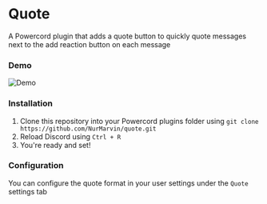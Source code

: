 # Quote
A Powercord plugin that adds a quote button to quickly quote messages next to the add reaction button on each message

### Demo
![Demo](https://axolotl.club/wk3p8dR5.gif?key=HailTheAxolotlI2hEg01)

### Installation
1. Clone this repository into your Powercord plugins folder using `git clone https://github.com/NurMarvin/quote.git`
2. Reload Discord using `Ctrl + R`
3. You're ready and set!

### Configuration
You can configure the quote format in your user settings under the `Quote` settings tab